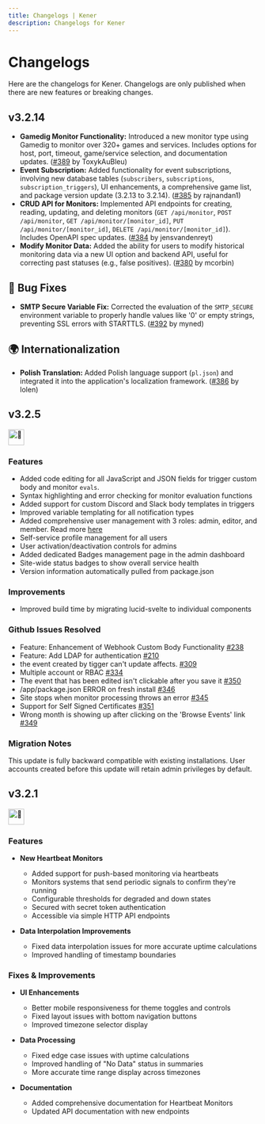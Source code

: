 ```yaml
---
title: Changelogs | Kener
description: Changelogs for Kener
---
```


# Changelogs

Here are the changelogs for Kener. Changelogs are only published when there are new features or breaking changes.

## v3.2.14

- **Gamedig Monitor Functionality:** Introduced a new monitor type using Gamedig to monitor over 320+ games and services. Includes options for host, port, timeout, game/service selection, and documentation updates. ([#389](https://github.com/rajnandan1/kener/pull/389) by ToxykAuBleu)
- **Event Subscription:** Added functionality for event subscriptions, involving new database tables (`subscribers`, `subscriptions`, `subscription_triggers`), UI enhancements, a comprehensive game list, and package version update (3.2.13 to 3.2.14). ([#385](https://github.com/rajnandan1/kener/pull/385) by rajnandan1)
- **CRUD API for Monitors:** Implemented API endpoints for creating, reading, updating, and deleting monitors (`GET /api/monitor`, `POST /api/monitor`, `GET /api/monitor/[monitor_id]`, `PUT /api/monitor/[monitor_id]`, `DELETE /api/monitor/[monitor_id]`). Includes OpenAPI spec updates. ([#384](https://github.com/rajnandan1/kener/pull/384) by jensvandenreyt)
- **Modify Monitor Data:** Added the ability for users to modify historical monitoring data via a new UI option and backend API, useful for correcting past statuses (e.g., false positives). ([#380](https://github.com/rajnandan1/kener/pull/380) by mcorbin)

## 🐛 Bug Fixes

- **SMTP Secure Variable Fix:** Corrected the evaluation of the `SMTP_SECURE` environment variable to properly handle values like '0' or empty strings, preventing SSL errors with STARTTLS. ([#392](https://github.com/rajnandan1/kener/pull/392) by myned)

## 🌍 Internationalization

- **Polish Translation:** Added Polish language support (`pl.json`) and integrated it into the application's localization framework. ([#386](https://github.com/rajnandan1/kener/pull/386) by lolen)

## v3.2.5

<picture>
  <source srcset="https://fonts.gstatic.com/s/e/notoemoji/latest/1f680/512.webp" type="image/webp">
  <img src="https://fonts.gstatic.com/s/e/notoemoji/latest/1f680/512.gif" alt="🚀" width="32" height="32">
</picture>

### Features

- Added code editing for all JavaScript and JSON fields for trigger custom body and monitor `evals`.
- Syntax highlighting and error checking for monitor evaluation functions
- Added support for custom Discord and Slack body templates in triggers
- Improved variable templating for all notification types
- Added comprehensive user management with 3 roles: admin, editor, and member. Read more [here](/docs/rbac)
- Self-service profile management for all users
- User activation/deactivation controls for admins
- Added dedicated Badges management page in the admin dashboard
- Site-wide status badges to show overall service health
- Version information automatically pulled from package.json

### Improvements

- Improved build time by migrating lucid-svelte to individual components

### Github Issues Resolved

- Feature: Enhancement of Webhook Custom Body Functionality [#238](https://github.com/rajnandan1/kener/issues/238)
- Feature: Add LDAP for authentication [#210](https://github.com/rajnandan1/kener/issues/210)
- the event created by tigger can't update affects. [#309](https://github.com/rajnandan1/kener/issues/309)
- Multiple account or RBAC [#334](https://github.com/rajnandan1/kener/issues/334)
- The event that has been edited isn't clickable after you save it [#350](https://github.com/rajnandan1/kener/issues/350)
- /app/package.json ERROR on fresh install [#346](https://github.com/rajnandan1/kener/issues/346)
- Site stops when monitor processing throws an error [#345](https://github.com/rajnandan1/kener/issues/345)
- Support for Self Signed Certificates [#351](https://github.com/rajnandan1/kener/issues/351)
- Wrong month is showing up after clicking on the 'Browse Events' link [#349](https://github.com/rajnandan1/kener/issues/349)

### Migration Notes

This update is fully backward compatible with existing installations. User accounts created before this update will retain admin privileges by default.

## v3.2.1

<picture>
  <source srcset="https://fonts.gstatic.com/s/e/notoemoji/latest/1f680/512.webp" type="image/webp">
  <img src="https://fonts.gstatic.com/s/e/notoemoji/latest/1f680/512.gif" alt="🚀" width="32" height="32">
</picture>

### Features

- **New Heartbeat Monitors**

    - Added support for push-based monitoring via heartbeats
    - Monitors systems that send periodic signals to confirm they're running
    - Configurable thresholds for degraded and down states
    - Secured with secret token authentication
    - Accessible via simple HTTP API endpoints

- **Data Interpolation Improvements**
    - Fixed data interpolation issues for more accurate uptime calculations
    - Improved handling of timestamp boundaries

### Fixes & Improvements

- **UI Enhancements**

    - Better mobile responsiveness for theme toggles and controls
    - Fixed layout issues with bottom navigation buttons
    - Improved timezone selector display

- **Data Processing**

    - Fixed edge case issues with uptime calculations
    - Improved handling of "No Data" status in summaries
    - More accurate time range display across timezones

- **Documentation**
    - Added comprehensive documentation for Heartbeat Monitors
    - Updated API documentation with new endpoints
